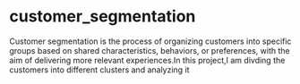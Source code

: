 # customer_segmentation
Customer segmentation is the process of organizing customers into specific groups based on shared characteristics, behaviors, or preferences, with the aim of delivering more relevant experiences.In this project,I am divding the customers into different clusters and analyzing it
